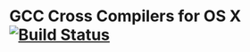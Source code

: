 GCC Cross Compilers for OS X [![Build Status](https://api.travis-ci.org/kjaleshire/homebrew-gcc_cross_compilers.svg)](https://travis-ci.org/kjaleshire/homebrew-gcc_cross_compilers)   
============================
